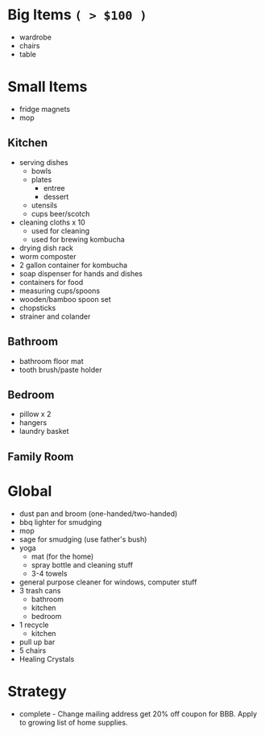 # Big Items `( > $100 )`

- wardrobe
- chairs
- table

# Small Items

- fridge magnets
- mop

## Kitchen

- serving dishes
    - bowls
    - plates 
        - entree 
        - dessert
    - utensils
    - cups beer/scotch
- cleaning cloths x 10
    - used for cleaning
    - used for brewing kombucha
- drying dish rack
- worm composter
- 2 gallon container for kombucha
- soap dispenser for hands and dishes
- containers for food
- measuring cups/spoons
- wooden/bamboo spoon set
- chopsticks
- strainer and colander

## Bathroom

- bathroom floor mat
- tooth brush/paste holder

## Bedroom

- pillow x 2
- hangers
- laundry basket

## Family Room

# Global

- dust pan and broom (one-handed/two-handed)
- bbq lighter for smudging
- mop
- sage for smudging (use father's bush)
- yoga
    - mat (for the home)
    - spray bottle and cleaning stuff
    - 3-4 towels
- general purpose cleaner for windows, computer stuff
- 3 trash cans
    - bathroom
    - kitchen
    - bedroom
- 1 recycle
    - kitchen
- pull up bar
- 5 chairs
- Healing Crystals

# Strategy

- complete - Change mailing address get 20\% off coupon for BBB.  Apply to growing list of home supplies.
